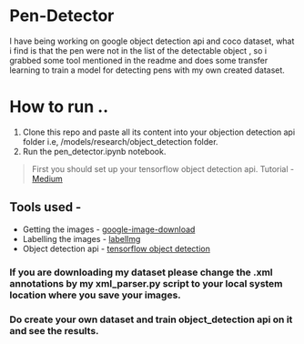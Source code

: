 # Pen-Detector
I have being working on google object detection api and coco dataset, what i find is that the pen were not in the list of the detectable object , so i grabbed some tool mentioned in the readme and does some transfer learning to train a model for detecting pens with my own created dataset.

# How to run ..
1. Clone this repo and paste all its content into your objection detection api folder i.e,  /models/research/object_detection folder.
2. Run the pen_detector.ipynb notebook.
> First you should set up your tensorflow  object detection api. Tutorial - [Medium](https://medium.com/@WuStangDan/step-by-step-tensorflow-object-detection-api-tutorial-part-1-selecting-a-model-a02b6aabe39e) 

## Tools used - 
* Getting the images - [google-image-download](https://github.com/hardikvasa/google-images-download) 
* Labelling the images - [labelImg](https://github.com/tzutalin/labelImg)
* Object detection api - [tensorflow object detection](https://github.com/tensorflow/models/tree/master/research/object_detection)

### If you are downloading my dataset please change the .xml annotations by my xml_parser.py script to your local system location where you save your images.
### Do create your own dataset and train object_detection api on it and see the results.

